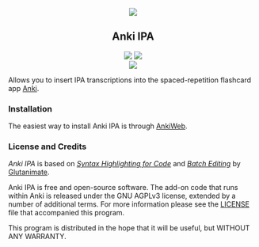 <p align="center"><img src="https://github.com/m-rtin/anki-ipa/blob/master/screenshots/screenshot0.png"></p>

<h2 align="center">Anki IPA</h2>
<p align="center">
<a title="License: GNU AGPLv3" href="https://github.com/m-rtin/anki-ipa/blob/master/LICENSE"><img  src="https://img.shields.io/badge/license-GNU AGPLv3-green.svg"></a>
<a title="Rate on AnkiWeb" href="https://ankiweb.net/shared/info/799647424"><img src="https://glutanimate.com/logos/ankiweb-rate.svg"></a><br>
  <a title="Buy me a coffee" href="https://ko-fi.com/P5P11ZX6P"><img src="https://www.ko-fi.com/img/githubbutton_sm.svg"></a>
<br>
</p>


Allows you to insert IPA transcriptions into the spaced-repetition flashcard app [Anki](https://apps.ankiweb.net/).

### Installation


The easiest way to install Anki IPA is through [AnkiWeb](https://ankiweb.net/shared/info/799647424).


### License and Credits

*Anki IPA* is based on [*Syntax Highlighting for Code*](https://ankiweb.net/shared/info/1463041493) and [*Batch Editing*](https://ankiweb.net/shared/info/291119185) by [Glutanimate](https://github.com/glutanimate). 

Anki IPA is free and open-source software. The add-on code that runs within Anki is released under the GNU AGPLv3 license, extended by a number of additional terms. For more information please see the [LICENSE](https://github.com/m-rtin/anki-ipa/blob/master/LICENSE) file that accompanied this program.

This program is distributed in the hope that it will be useful, but WITHOUT ANY WARRANTY.
